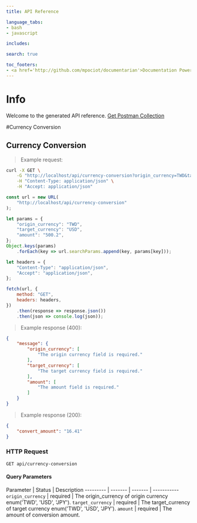```yaml
---
title: API Reference

language_tabs:
- bash
- javascript

includes:

search: true

toc_footers:
- <a href='http://github.com/mpociot/documentarian'>Documentation Powered by Documentarian</a>
---
```

<!-- START_INFO -->
# Info

Welcome to the generated API reference.
[Get Postman Collection](http://localhost/docs/collection.json)

<!-- END_INFO -->

#Currency Conversion


<!-- START_05f1f7d89e45949d9cfc26dd5dc355bd -->
## Currency Conversion

> Example request:

```bash
curl -X GET \
    -G "http://localhost/api/currency-conversion?origin_currency=TWD&target_currency=USD&amount=500.2" \
    -H "Content-Type: application/json" \
    -H "Accept: application/json"
```

```javascript
const url = new URL(
    "http://localhost/api/currency-conversion"
);

let params = {
    "origin_currency": "TWD",
    "target_currency": "USD",
    "amount": "500.2",
};
Object.keys(params)
    .forEach(key => url.searchParams.append(key, params[key]));

let headers = {
    "Content-Type": "application/json",
    "Accept": "application/json",
};

fetch(url, {
    method: "GET",
    headers: headers,
})
    .then(response => response.json())
    .then(json => console.log(json));
```


> Example response (400):

```json
{
    "message": {
        "origin_currency": [
            "The origin currency field is required."
        ],
        "target_currency": [
            "The target currency field is required."
        ],
        "amount": [
            "The amount field is required."
        ]
    }
}
```
> Example response (200):

```json
{
    "convert_amount": "16.41"
}
```

### HTTP Request
`GET api/currency-conversion`

#### Query Parameters

Parameter | Status | Description
--------- | ------- | ------- | -----------
    `origin_currency` |  required  | The origin_currency of origin currency enum('TWD', 'USD', 'JPY').
    `target_currency` |  required  | The target_currency of target currency enum('TWD', 'USD', 'JPY').
    `amount` |  required  | The amount of conversion amount.

<!-- END_05f1f7d89e45949d9cfc26dd5dc355bd -->


